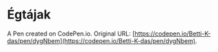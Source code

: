 # Égtájak

A Pen created on CodePen.io. Original URL: [https://codepen.io/Betti-K-das/pen/dygNbem](https://codepen.io/Betti-K-das/pen/dygNbem).

